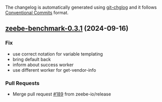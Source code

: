 The changelog is automatically generated using [git-chglog](https://github.com/git-chglog/git-chglog)
and it follows [Conventional Commits](https://www.conventionalcommits.org/en/v1.0.0/) format.


<a name="zeebe-benchmark-0.3.1"></a>
## [zeebe-benchmark-0.3.1](https://github.com/camunda/camunda-platform-helm/compare/zeebe-benchmark-0.3.0...zeebe-benchmark-0.3.1) (2024-09-16)

### Fix

* use correct notation for variable templating
* bring default back
* inform about success worker
* use different worker for get-vendor-info

### Pull Requests

* Merge pull request [#189](https://github.com/camunda/camunda-platform-helm/issues/189) from zeebe-io/release

